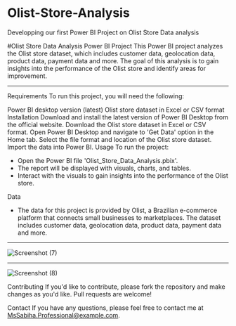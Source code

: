 # Olist-Store-Analysis

Developping our first Power BI Project on Olist Store Data analysis

#Olist Store Data Analysis Power BI Project
This Power BI project analyzes the Olist store dataset, which includes customer data, geolocation data, product data, payment data and more. The goal of this analysis is to gain insights into the performance of the Olist store and identify areas for improvement.
_________________________________________________________________________________________________________________________________________________________

Requirements
To run this project, you will need the following:

Power BI desktop version (latest)
Olist store dataset in Excel or CSV format
Installation
Download and install the latest version of Power BI Desktop from the official website.
Download the Olist store dataset in Excel or CSV format.
Open Power BI Desktop and navigate to 'Get Data' option in the Home tab.
Select the file format and location of the Olist store dataset.
Import the data into Power BI.
Usage
To run the project:

* Open the Power BI file 'Olist_Store_Data_Analysis.pbix'.
* The report will be displayed with visuals, charts, and tables.
* Interact with the visuals to gain insights into the performance of the Olist store.

Data
* The data for this project is provided by Olist, a Brazilian e-commerce platform that connects small businesses to marketplaces. The dataset includes customer data, geolocation data, product data, payment data and more.

-------------------------------------------------------------------------------------------------------------------------------------------------------------------

![Screenshot (7)](https://user-images.githubusercontent.com/104004284/232883122-116bf9bd-7e43-45ff-abdf-08a62ac98e59.png)

--------------------------------------------------------------------------------------------------------------------------------------------------------------------

![Screenshot (8)](https://user-images.githubusercontent.com/104004284/232883360-26533eb0-3d02-4915-9669-788db349a6f1.png)

Contributing
If you'd like to contribute, please fork the repository and make changes as you'd like. Pull requests are welcome!

Contact
If you have any questions, please feel free to contact me at MsSabiha.Professional@example.com.


